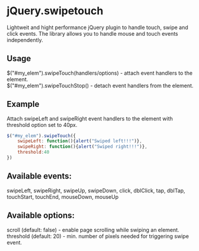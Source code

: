 # jQuery.swipetouch

Lightweit and hight performance jQuery plugin to handle touch, swipe and click events.
The library allows you to handle mouse and touch events independently.

## Usage

$("#my_elem").swipeTouch(handlers/options) - attach event handlers to the element.  
$("#my_elem").swipeTouchStop() - detach event handlers from the element. 


## Example

Attach swipeLeft and swipeRight event handlers to the element with threshold option set to 40px.

```js
$("#my_elem").swipeTouch({
    swipeLeft: function(){alert("Swiped left!!!")},
    swipeRight: function(){alert("Swiped right!!!")},
    threshold:40
})
```

## Available events:

swipeLeft, swipeRight, swipeUp, swipeDown, click, dblClick, tap, dblTap, touchStart, touchEnd, mouseDown, mouseUp

## Available options:

scroll (default: false) - enable page scrolling while swiping an element.  
threshold (default: 20) - min. number of pixels needed for triggering swipe event.
